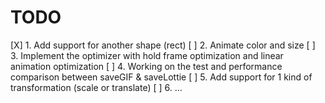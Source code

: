 # TODO

[X] 1. Add support for another shape (rect)
[ ] 2. Animate color and size
[ ] 3. Implement the optimizer with hold frame optimization and linear animation optimization
[ ] 4. Working on the test and performance comparison between saveGIF & saveLottie
[ ] 5. Add support for 1 kind of transformation (scale or translate)
[ ] 6. ...
